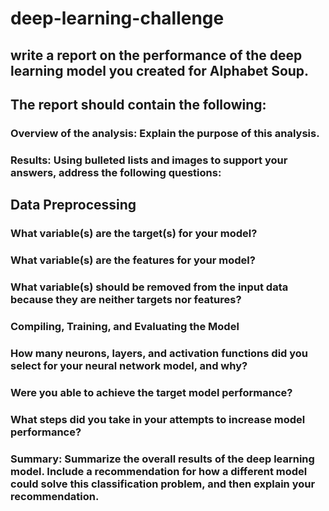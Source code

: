 # deep-learning-challenge

## write a report on the performance of the deep learning model you created for Alphabet Soup.

## The report should contain the following:

### Overview of the analysis: Explain the purpose of this analysis.

### Results: Using bulleted lists and images to support your answers, address the following questions:

## Data Preprocessing

### What variable(s) are the target(s) for your model?
### What variable(s) are the features for your model?
### What variable(s) should be removed from the input data because they are neither targets nor features?
### Compiling, Training, and Evaluating the Model

### How many neurons, layers, and activation functions did you select for your neural network model, and why?
### Were you able to achieve the target model performance?
### What steps did you take in your attempts to increase model performance?
### Summary: Summarize the overall results of the deep learning model. Include a recommendation for how a different model could solve this classification problem, and then explain your recommendation.
